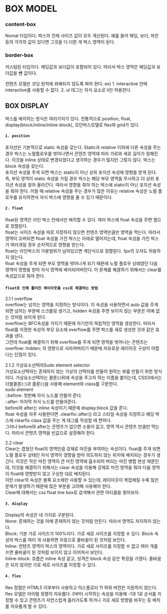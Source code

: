 # BOX MODEL

### content-box
Nomal 타입이다. 박스의 전체 사이즈 값이 모두 계산된다.
예를 들어 패딩, 보더, 마진 등의 각각의 값이 있다면 그것을 다 더한 게 박스 영역이 된다.
### border-box
커스텀된 타입이다. 패딩값과 보더값이 포함되어 있다. 따라서 박스 영역은 패딩값과 보더값을 뺀 값이다.

컨텐츠 모델은 코딩 원칙에 위배되지 않도록 짜야 한다.
ex) 1. interactive 안에 interactive를 사용할 수 없다. 2. ul 태그는 자식 요소로 li만 허용한다.


## BOX DISPLAY

박스를 배치하는 방식은 여러가지가 있다.
전통적으로 position, float, display(block/inline/inline-block), 모던박스모델로 flex와 grid가 있다.

#### `1. position`<br>
포지션은 기본적으로  static 속성을 갖는다. Static과 relative 이외에 다른 속성을 주는 경우 박스는 노멀플로우를 벗어나면서 콘텐츠 영역에 따라 가로와 세로 길이가 정해진다. 이것을 inline 상태로 변경되었다고 생각하는 경우가 많지만 그렇지 않다. 박스는 block 속성을 갖는다.<br>
포지션 속성을 주게 되면 박스는 static이 아닌 상위 포지션 속성에 영향을 받게 된다. 즉, 부모 영역이 static 속성을 가질 경우 박스는 해당 부모 영역을 무시하고 더 상위 포지션 속성을 찾아 올라간다. 따라서 영향을 줘야 하는 박스에 static이 아닌 포지션 속성을 줘야 한다. 이럴 때 relative 속성을 주는 경우가 많은 이유는 relative 속성은 노멀 플로우를 유지하면서 자식 박스에 영향을 줄 수 있기 때문이다.<br>

#### `2. float`<br>
float된 영역은 라인 박스 안에서만 배치할 수 있다. 여러 박스에 float 속성을 주면 옆으로 정렬된다.<br>
float는 사이즈 속성을 따로 지정하지 않으면 컨텐츠 영역만큼만 영역을 먹는다. 따라서 영역이 오버되면 float 속성을 가진 박스는 아래로 떨어지는데, float 속성을 가진 박스가 여러개일 경우 순차적으로 영향을 받는다.<br>
float는 라인박스의 가용범위가 남아있으면 계단식으로 정렬된다. 1px의 오차도 허용하지 않는다.<br>
float 속성을 주게 되면 부모 영역을 벗어나게 되기 때문에 노멀 플로우 상태였던 다음 영역이 영향을 받아 자식 영역에 배치되어버린다. 이 문제를 해결하기 위해서는 clear를 속성값으로 줘야 한다.<br>

#### `float로 인해 틀어진 레이아웃을 css로 해결하는 방법`<br>
2.1.1 overflow<br>
overflow는 넘치는 영역을 지정하는 방식이다. 이 속성을 사용하면서 auto 값을 주게 되면 넘치는 부분에 스크롤링 생기고, hidden 속성을 주면 보이지 않는 부분은 아예 없는 것처럼 보이게 된다.<br>
overflow는 BFC속성을 가지기 때문에 자기만의 독립적인 영역을 생성한다. 따라서 float를 지정한 속성의 부모 요소에 overflow를 주면 박스를 새로 생성한 것과 같은 효과를 낸다.<br>
그런데 float를 해결하기 위해 overflow를 주게 되면 영역을 벗어나는 콘텐츠는 overflow: hidden; 의 영향으로 사라져버리기 때문에 자유로운 레이아웃 구성이 어렵다는 단점이 있다.<br>

2.1.2 가상요소선택자Sudo element selector<br>
가상요소선택자는 존재하지 않는 가상의 선택자를 만들어 원하는 뷰를 만들기 위한 방식이다. 가상요소선택자는 콜론(:)뒤에 속성을 주고자 하는 이름을 붙이는데, CSS3에서는 더블콜론(::)과 콜론(:)을 사용해 element와 class를 구분한다.<br>
sudo element<br>
::before: 첫번째 자식 노드를 만들어 준다.<br>
::after: 마지막 자식 노드를 만들어준다.<br>
before와 after는 inline 속성이기 때문에 display:block 값을 준다.<br>
float 속성을 자주 사용한다면 .clearfix::after{} 라고 스타일 속성을 지정하고 해당 박스에 clearfix class 값을 주는 게 태그를 작성할 때 편하다.<br>
그러나 before와 after는 콘텐츠가 없으면 소용이 없고, 영역 역시 콘텐츠 만큼만 먹는다. 따라서 콘텐츠 영역을 빈값으로 설정해야 한다.<br>

2.2 clear<br>
Clear는 겹쳤던 float의 영역만큼 강제로 마진을 부여하는 속성이다. float를 주게 되면 노멀 플로우 상태인 자식 영역이 영향을 받아 의도하지 않는 위치에 배치되는 경우가 생긴다. 이것은 작은 마진 영역이 큰 마진 영역에 흡수되어 버리는 마진 병합 현상 때문인데, 이것을 해결하기 위해서는 clear 속성을 이용해 강제로 마진 영역을 줘야 다음 영역이 float에 영향받지 않고 구상한 대로 배치된다.<br>
이런 clear의 속성은 블록 요소에만 사용할 수 있는데, 레이아웃이 복잡해질 수록 많은 문제가 발생하기 때문에 많은 부분을 고려해 사용해야 한다.<br>
Clear에 대해서는 css float line box로 검색해서 관련 아티클을 찾아보자.<br>

#### `3. display`<br>
Display의 속성은 네 가지로 구분된다.<br>
None: 존재하는 것을 아예 존재하지 않는 것처럼 만든다. 따라서 영역도 차지하지 않는다.<br>
Block: 기본 가로 사이즈가 100%이다. 가로 세로 사이즈를 지정할 수 있다. Block 속성의 박스를 여러 개 사용하면 자동으로 줄바꿈이 된 것처럼 보인다. <br>
Inline: 컨텐츠 영역이 박스의 영역이다. 가로 세로 사이즈를 지정할 수 없고 여러 개를 쓰면 줄바꿈이 된 것처럼 보이지 않고 이어져서 보인다.<br>
Inline-block: 흐름은 inline 속성 같고, 성격은 block 속성 같은 특징을 가졌다. 줄바꿈은 되지 않지만 가로 세로 사이즈를 지정할 수 있다. <br>

#### `4. flex`<br>
flex 정렬은 HTML5 이후부터 사용하고 익스플로러 11 하위 버전은 지원하지 않는다.<br>
flex 모델은 아이템 정렬이 자유롭다. 0부터 시작하는 속성을 이용해 -1과 1로 순서를 지정할 수 있고 콘텐츠가 자연스럽게 흘러가도록 하거나 가로 세로 방향을 바꾸는 등 배치를 자유롭게 할 수 있다.
